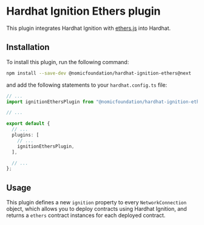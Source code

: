 # Hardhat Ignition Ethers plugin

This plugin integrates Hardhat Ignition with [ethers.js](https://ethers.org/) into Hardhat.

## Installation

To install this plugin, run the following command:

```bash
npm install --save-dev @nomicfoundation/hardhat-ignition-ethers@next
```

and add the following statements to your `hardhat.config.ts` file:

```typescript
// ...
import ignitionEthersPlugin from "@nomicfoundation/hardhat-ignition-ethers";

// ...

export default {
  // ...
  plugins: [
    // ...
    ignitionEthersPlugin,
  ],

  // ...
};
```

## Usage

This plugin defines a new `ignition` property to every `NetworkConnection` object, which allows you to deploy contracts using Hardhat Ignition, and returns a `ethers` contract instances for each deployed contract.
